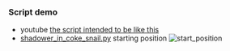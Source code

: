 ### Script demo
- youtube [the script intended to be like this](https://youtu.be/U5thWsb0UnI)
- [shadower_in_coke_snail.py](shadower_in_coke_snail.py) starting position
![start_position](https://user-images.githubusercontent.com/33096368/175779710-77cfe481-0e67-4895-92a8-683e0d3890c4.png)